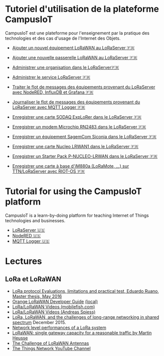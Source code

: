 
# Tutoriel d'utilisation de la plateforme CampusIoT
CampusIoT est une plateforme pour l'enseignement par la pratique des technologies et des cas d'usage de l'Internet des Objets.

* [Ajouter un nouvel équipement LoRaWAN au LoRaServer :fr:](loraserver/README-app.md)
* [Ajouter une nouvelle passerelle LoRaWAN  au LoRaServer :fr:](loraserver/README-gateway.md)
* [Administrer une organisation dans le LoRaServer:fr:](loraserver/README-org.md)
* [Administrer le service LoRaServer :fr:](loraserver/README-admin.md)

* [Traiter le flot de messages des équipements provenant du LoRaServer avec NodeRED, InfluxDB et Grafana :fr:](nodered/README.md)
* [Journaliser le flot de messages des équipements provenant du LoRaServer avec MQTT Logger :fr:](mqtt-logger/README.md)

* [Enregistrer une carte SODAQ ExpLoRer dans le LoRaServer :fr:](sodaq/README.md)
* [Enregistrer un modem Microchip RN2483 dans le LoRaServer :fr:](rn2483/README.md)
* [Enregistrer un équipement SagemCom Siconia dans le LoRaServer :fr:](siconia/README.md)
* [Enregistrer une carte Nucleo LRWAN1 dans le LoRaServer :fr:](nucleo/README.md)
* [Enregistrer un Starter Pack P-NUCLEO-LRWAN dans le LoRaServer :fr:](p-nucleo-lrwan/README.md)

* [Enregistrer une carte à base d'iM880a (LoRaMote, ...) sur TTN/LoRaServer avec RIOT-OS :fr:](im880a/README.md)

# Tutorial for using the CampusIoT platform
CampusIoT is a learn-by-doing platform for teaching Internet of Things technologies and businesses.

* [LoRaServer :us:](loraserver/README.en.md)
* [NodeRED :us:](nodered/README.en.md)
* [MQTT Logger :us:](mqtt-logger/README.en.md)


# Lectures
## LoRa et LoRaWAN
* [LoRa protocol Evaluations, limitations and practical test, Eduardo Ruano, Master thesis, May 2016](./papers/lora_protocol_evaluations_limitations_and_practical_test.pdf)
* [Orange LoRaWAN Developer Guide](https://www.multitech.com/documents/publications/marketing-guides/lora_device_dev_guide_orange.pdf) [(local)](mirror/lora_device_dev_guide_orange.pdf)
* [LoRa/LoRaWAN Videos (mobilefish.com)](https://www.youtube.com/watch?v=cUhAyyzlv2o&list=PLmL13yqb6OxdeOi97EvI8QeO8o-PqeQ0g)
* [LoRa/LoRaWAN Videos (Andreas Spiess)](https://www.youtube.com/watch?v=hMOwbNUpDQA&list=PL3XBzmAj53Rkkogh-lti58h_GkhzU1n7U)
* [LoRa, LoRaWAN, and the challenges of long-range networking in shared spectrum](https://docplayer.net/37494983-Lora-lorawan-and-the-challenges-of-long-range-networking-in-shared-spectrum-cogni-ve-radio-pla-orm-nl-december-2015.html) December 2015.
* [Network level performances of a LoRa system](http://tesi.cab.unipd.it/53740/1/dissertation.pdf)
* [LoRaWAN: single gateway capacity for a reasonable traffic by Martin Heusse](https://wiki.eclipse.org/Eclipse_IoT_Day_Grenoble_2019#lorawan_talk)
* [The Challenge of LoRaWAN Antennas](https://www.youtube.com/watch?v=AhFy4-kForA&feature=youtu.be)
* [The Things Network YouTube Channel](https://www.youtube.com/channel/UCv85CXnZUXEKnlZpQapTAwQ/videos)
